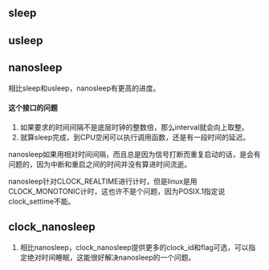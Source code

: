 ## sleep
## usleep
## nanosleep
相比sleep和usleep，nanosleep有更高的进度。
#### 这个接口的问题
1. 如果要求的时间间隔不是底层时钟的整数倍，那么interval就会向上取整。
1. 就算sleep完成，到CPU空闲可以执行调用函数，还是有一段时间的延迟。

nanosleep如果用相对时间间隔，而且总是因为信号打断而重复启动的话，是会有问题的，因为中断和重启之间的时间并没有算进时间流逝。

nanosleep针对CLOCK_REALTIME进行计时，但是linux是用CLOCK_MONOTONIC计时，这也许不是个问题，因为POSIX.1指定说clock_settime不能。

## clock_nanosleep
1. 相比nanosleep，clock_nanosleep提供更多的clock_id和flag可选，可以指定绝对时间睡眠，这能很好解决nanosleep的一个问题。
